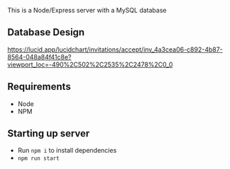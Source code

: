 This is a Node/Express server with a MySQL database

## Database Design

https://lucid.app/lucidchart/invitations/accept/inv_4a3cea06-c892-4b87-8564-048a84f41c8e?viewport_loc=-490%2C502%2C2535%2C2478%2C0_0

## Requirements 

 - Node
 - NPM

## Starting up server

- Run `npm i` to install dependencies 
- `npm run start`

